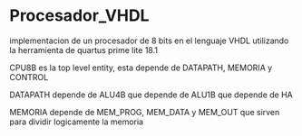 # Procesador_VHDL
implementacion de un procesador de 8 bits en el lenguaje VHDL utilizando la herramienta de quartus prime lite 18.1

CPU8B es la top level entity, esta depende de DATAPATH, MEMORIA y CONTROL


DATAPATH depende de ALU4B que depende de ALU1B que depende de HA


MEMORIA depende de MEM_PROG, MEM_DATA y MEM_OUT que sirven para dividir logicamente la memoria
